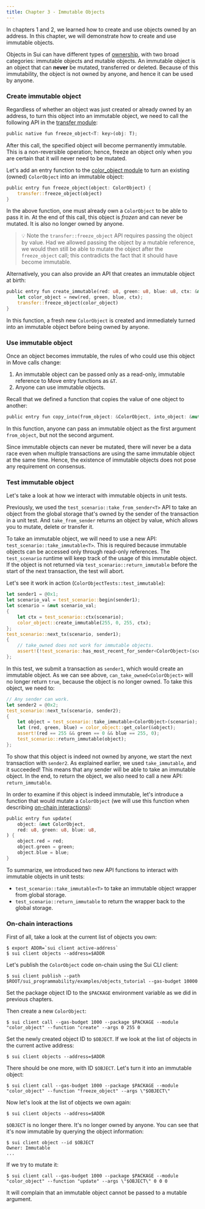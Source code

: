 ```yaml
---
title: Chapter 3 - Immutable Objects
---
```


In chapters 1 and 2, we learned how to create and use objects owned by an address. In this chapter, we will demonstrate how to create and use immutable objects.

Objects in Sui can have different types of [ownership](../objects.md#object-ownership), with two broad categories: immutable objects and mutable objects. An immutable object is an object that can **never** be mutated, transferred or deleted. Because of this immutability, the object is not owned by anyone, and hence it can be used by anyone.

### Create immutable object

Regardless of whether an object was just created or already owned by an address, to turn this object into an immutable object, we need to call the following API in the [transfer module](https://github.com/MystenLabs/sui/blob/main/crates/sui-framework/sources/transfer.move):
```rust
public native fun freeze_object<T: key>(obj: T);
```
After this call, the specified object will become permanently immutable. This is a non-reversible operation; hence, freeze an object only when you are certain that it will never need to be mutated.

Let's add an entry function to the [color_object module](https://github.com/MystenLabs/sui/blob/main/sui_programmability/examples/objects_tutorial/sources/color_object.move) to turn an existing (owned) `ColorObject` into an immutable object:
```rust
public entry fun freeze_object(object: ColorObject) {
    transfer::freeze_object(object)
}
```
In the above function, one must already own a `ColorObject` to be able to pass it in. At the end of this call, this object is *frozen* and can never be mutated. It is also no longer owned by anyone.
> :bulb: Note the `transfer::freeze_object` API requires passing the object by value. Had we allowed passing the object by a mutable reference, we would then still be able to mutate the object after the `freeze_object` call; this contradicts the fact that it should have become immutable.

Alternatively, you can also provide an API that creates an immutable object at birth:
```rust
public entry fun create_immutable(red: u8, green: u8, blue: u8, ctx: &mut TxContext) {
    let color_object = new(red, green, blue, ctx);
    transfer::freeze_object(color_object)
}
```
In this function, a fresh new `ColorObject` is created and immediately turned into an immutable object before being owned by anyone.

### Use immutable object
Once an object becomes immutable, the rules of who could use this object in Move calls change:
1. An immutable object can be passed only as a read-only, immutable reference to Move entry functions as `&T`.
2. Anyone can use immutable objects.

Recall that we defined a function that copies the value of one object to another:
```rust
public entry fun copy_into(from_object: &ColorObject, into_object: &mut ColorObject);
```
In this function, anyone can pass an immutable object as the first argument `from_object`, but not the second argument.

Since immutable objects can never be mutated, there will never be a data race even when multiple transactions are using the same immutable object at the same time. Hence, the existence of immutable objects does not pose any requirement on consensus.

### Test immutable object
Let's take a look at how we interact with immutable objects in unit tests.

Previously, we used the `test_scenario::take_from_sender<T>` API to take an object from the global storage that's owned by the sender of the transaction in a unit test. And `take_from_sender` returns an object by value, which allows you to mutate, delete or transfer it.

To take an immutable object, we will need to use a new API: `test_scenario::take_immutable<T>`. This is required because immutable objects can be accessed only through read-only references. The `test_scenario` runtime will keep track of the usage of this immutable object. If the object is not returned via `test_scenario::return_immutable` before the start of the next transaction, the test will abort.

Let's see it work in action (`ColorObjectTests::test_immutable`):
```rust
let sender1 = @0x1;
let scenario_val = test_scenario::begin(sender1);
let scenario = &mut scenario_val;
{
    let ctx = test_scenario::ctx(scenario);
    color_object::create_immutable(255, 0, 255, ctx);
};
test_scenario::next_tx(scenario, sender1);
{
    // take_owned does not work for immutable objects.
    assert!(!test_scenario::has_most_recent_for_sender<ColorObject>(scenario), 0);
};
```
In this test, we submit a transaction as `sender1`, which would create an immutable object.
As we can see above, `can_take_owned<ColorObject>` will no longer return `true`, because the object is no longer owned. To take this object, we need to:
```rust
// Any sender can work.
let sender2 = @0x2;
test_scenario::next_tx(scenario, sender2);
{
    let object = test_scenario::take_immutable<ColorObject>(scenario);
    let (red, green, blue) = color_object::get_color(&object);
    assert!(red == 255 && green == 0 && blue == 255, 0);
    test_scenario::return_immutable(object);
};
```
 To show that this object is indeed not owned by anyone, we start the next transaction with `sender2`. As explained earlier, we used `take_immutable`, and it succeeded! This means that any sender will be able to take an immutable object. In the end, to return the object, we also need to call a new API: `return_immutable`.

In order to examine if this object is indeed immutable, let's introduce a function that would mutate a `ColorObject` (we will use this function when describing [on-chain interactions](#on-chain-interactions)):
```rust
public entry fun update(
    object: &mut ColorObject,
    red: u8, green: u8, blue: u8,
) {
    object.red = red;
    object.green = green;
    object.blue = blue;
}
```
To summarize, we introduced two new API functions to interact with immutable objects in unit tests:
- `test_scenario::take_immutable<T>` to take an immutable object wrapper from global storage.
- `test_scenario::return_immutable` to return the wrapper back to the global storage.


### On-chain interactions
First of all, take a look at the current list of objects you own:
```
$ export ADDR=`sui client active-address`
$ sui client objects --address=$ADDR
```

Let's publish the `ColorObject` code on-chain using the Sui CLI client:
```
$ sui client publish --path $ROOT/sui_programmability/examples/objects_tutorial --gas-budget 10000
```
Set the package object ID to the `$PACKAGE` environment variable as we did in previous chapters.

Then create a new `ColorObject`:
```
$ sui client call --gas-budget 1000 --package $PACKAGE --module "color_object" --function "create" --args 0 255 0
```
Set the newly created object ID to `$OBJECT`. If we look at the list of objects in the current active address:
```
$ sui client objects --address=$ADDR
```
There should be one more, with ID `$OBJECT`. Let's turn it into an immutable object:
```
$ sui client call --gas-budget 1000 --package $PACKAGE --module "color_object" --function "freeze_object" --args \"$OBJECT\"
```
Now let's look at the list of objects we own again:
```
$ sui client objects --address=$ADDR
```
`$OBJECT` is no longer there. It's no longer owned by anyone. You can see that it's now immutable by querying the object information:
```
$ sui client object --id $OBJECT
Owner: Immutable
...
```
If we try to mutate it:
```
$ sui client call --gas-budget 1000 --package $PACKAGE --module "color_object" --function "update" --args \"$OBJECT\" 0 0 0
```
It will complain that an immutable object cannot be passed to a mutable argument.
